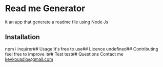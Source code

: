 # Read me Generator
it an app that generate a readme file using Node Js
## Installation
npm i inquirer## Usage
It's free to use## Licence
undefined## Contributing
feel free to improve it## Test
test## Questions
Contact me kevkouadio@gmail.com